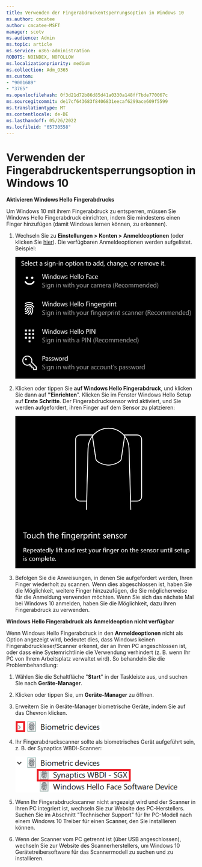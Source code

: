 ```yaml
---
title: Verwenden der Fingerabdruckentsperrungsoption in Windows 10
ms.author: cmcatee
author: cmcatee-MSFT
manager: scotv
ms.audience: Admin
ms.topic: article
ms.service: o365-administration
ROBOTS: NOINDEX, NOFOLLOW
ms.localizationpriority: medium
ms.collection: Adm_O365
ms.custom:
- "9001689"
- "3765"
ms.openlocfilehash: 0f3d21d72b86d85d41a0330a148ff7bde770067c
ms.sourcegitcommit: de17cf643683f8406831eecaf6299ace609f5599
ms.translationtype: MT
ms.contentlocale: de-DE
ms.lasthandoff: 05/26/2022
ms.locfileid: "65730558"
---
```

# <a name="use-fingerprint-unlock-option-in-windows-10"></a>Verwenden der Fingerabdruckentsperrungsoption in Windows 10

**Aktivieren Windows Hello Fingerabdrucks**

Um Windows 10 mit ihrem Fingerabdruck zu entsperren, müssen Sie Windows Hello Fingerabdruck einrichten, indem Sie mindestens einen Finger hinzufügen (damit Windows lernen können, zu erkennen). 

1. Wechseln Sie zu **Einstellungen > Konten > Anmeldeoptionen** (oder klicken Sie [hier](ms-settings:signinoptions?activationSource=GetHelp)). Die verfügbaren Anmeldeoptionen werden aufgelistet. Beispiel:

    ![Anmeldeoptionen.](media/sign-in-options.png)

2. Klicken oder tippen Sie **auf Windows Hello Fingerabdruck**, und klicken Sie dann auf **"Einrichten**". Klicken Sie im Fenster Windows Hello Setup auf **Erste Schritte**. Der Fingerabdrucksensor wird aktiviert, und Sie werden aufgefordert, ihren Finger auf dem Sensor zu platzieren:

   ![Fingerabdrucksensor.](media/fingerprint-sensor.png)

3. Befolgen Sie die Anweisungen, in denen Sie aufgefordert werden, Ihren Finger wiederholt zu scannen. Wenn dies abgeschlossen ist, haben Sie die Möglichkeit, weitere Finger hinzuzufügen, die Sie möglicherweise für die Anmeldung verwenden möchten. Wenn Sie sich das nächste Mal bei Windows 10 anmelden, haben Sie die Möglichkeit, dazu Ihren Fingerabdruck zu verwenden.

**Windows Hello Fingerabdruck als Anmeldeoption nicht verfügbar**

Wenn Windows Hello Fingerabdruck in den **Anmeldeoptionen** nicht als Option angezeigt wird, bedeutet dies, dass Windows keinen Fingerabdruckleser/Scanner erkennt, der an Ihren PC angeschlossen ist, oder dass eine Systemrichtlinie die Verwendung verhindert (z. B. wenn Ihr PC von Ihrem Arbeitsplatz verwaltet wird). So behandeln Sie die Problembehandlung: 

1. Wählen Sie die Schaltfläche "**Start**" in der Taskleiste aus, und suchen Sie nach **Geräte-Manager**.

2. Klicken oder tippen Sie, um **Geräte-Manager** zu öffnen.

3. Erweitern Sie in Geräte-Manager biometrische Geräte, indem Sie auf das Chevron klicken.

   ![Biometrische Geräte.](media/biometric-devices.png)

4. Ihr Fingerabdruckscanner sollte als biometrisches Gerät aufgeführt sein, z. B. der Synaptics WBDI-Scanner:

   ![Biometrische Geräte.](media/biometric-devices-expanded.png)

5. Wenn Ihr Fingerabdruckscanner nicht angezeigt wird und der Scanner in Ihren PC integriert ist, wechseln Sie zur Website des PC-Herstellers. Suchen Sie im Abschnitt "Technischer Support" für Ihr PC-Modell nach einem Windows 10 Treiber für einen Scanner, den Sie installieren können.

6. Wenn der Scanner vom PC getrennt ist (über USB angeschlossen), wechseln Sie zur Website des Scannerherstellers, um Windows 10 Gerätetreibersoftware für das Scannermodell zu suchen und zu installieren.
